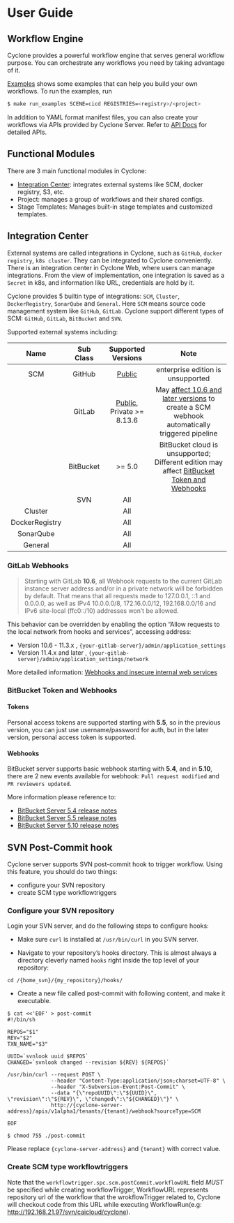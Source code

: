 # User Guide

## Workflow Engine

Cyclone provides a powerful workflow engine that serves general workflow purpose. You can orchestrate any workflows you need by taking advantage of it.

[Examples](../examples) shows some examples that can help you build your own workflows. To run the examples, run

```bash
$ make run_examples SCENE=cicd REGISTRIES=<registry>/<project>
```

In addition to YAML format manifest files, you can also create your workflows via APIs provided by Cyclone Server. Refer to [API Docs](./swagger-api-docs.md) for detailed APIs.

## Functional Modules

There are 3 main functional modules in Cyclone:

* [Integration Center](#Integration-Center): integrates external systems like SCM, docker registry, S3, etc.
* Project: manages a group of workflows and their shared configs.
* Stage Templates: Manages built-in stage templates and customized templates.

## Integration Center

External systems are called integrations in Cyclone, such as `GitHub`, `docker registry`, `k8s cluster`. They can be integrated to Cyclone conveniently. There is an integration center in Cyclone Web, where users can manage integrations.
From the view of implementation, one integration is saved as a `Secret` in k8s, and information like URL, credentials are hold by it.

Cyclone provides 5 builtin type of integrations: `SCM`, `Cluster`, `DockerRegistry`, `SonarQube` and `General`. Here `SCM` means source code management system like `GitHub`, `GitLab`. Cyclone support different types of SCM: `GitHub`, `GitLab`, `BitBucket` and `SVN`.

Supported external systems including:

|  Name  | Sub Class | Supported Versions | Note  |
| :---:  | :---:     | :---:              | :---: |
| SCM    | GitHub    | [Public](https://github.com/) | enterprise edition is unsupported |
|        | GitLab    | [Public](https://gitlab.com/), Private >= 8.13.6         | May [affect 10.6 and later versions](#GitLab-Webhooks) to create a SCM webhook automatically triggered pipeline |
|        | BitBucket | \>= 5.0 | BitBucket cloud is unsupported;<br> Different edition may affect [BitBucket Token and Webhooks](#BitBucket-Token-and-Webhooks) |
|        | SVN       | All                | |
| Cluster |          | All                | |
| DockerRegistry |   | All                | |
| SonarQube |        | All                | |
| General |          | All                | |

### GitLab Webhooks

> Starting with GitLab **10.6**, all Webhook requests to the current GitLab instance server address and/or in a private network will be forbidden by default.
That means that all requests made to 127.0.0.1, ::1 and 0.0.0.0, as well as IPv4 10.0.0.0/8, 172.16.0.0/12, 192.168.0.0/16 and IPv6 site-local (ffc0::/10) addresses won’t be allowed.

This behavior can be overridden by enabling the option “Allow requests to the local network from hooks and services”, accessing address:
- Version 10.6 - 11.3.x , `{your-gitlab-server}/admin/application_settings`
- Version 11.4.x and later , `{your-gitlab-server}/admin/application_settings/network`

More detailed information: [Webhooks and insecure internal web services](https://docs.gitlab.com/ee/security/webhooks.html)

### BitBucket Token and Webhooks

#### Tokens

Personal access tokens are supported starting with **5.5**, so in the previous version, you can just use username/password for auth,
but in the later version, personal access token is supported.

#### Webhooks

BitBucket server supports basic webhook starting with **5.4**, and in **5.10**, there are 2 new events available for webhook:
`Pull request modified` and `PR reviewers updated`.

More information please reference to:
- [BitBucket Server 5.4 release notes](https://confluence.atlassian.com/bitbucketserver/bitbucket-server-5-4-release-notes-935388966.html)
- [BitBucket Server 5.5 release notes](https://confluence.atlassian.com/bitbucketserver/bitbucket-server-5-5-release-notes-938037662.html)
- [BitBucket Server 5.10 release notes](https://confluence.atlassian.com/bitbucketserver/bitbucket-server-5-10-release-notes-948214779.html)

## SVN Post-Commit hook

Cyclone server supports SVN post-commit hook to trigger workflow. Using this feature, you should do two things:
- configure your SVN repository
- create SCM type workflowtriggers

### Configure your SVN repository

Login your SVN server, and do the following steps to configure hooks:

- Make sure `curl` is installed at `/usr/bin/curl` in you SVN server.

- Navigate to your repository’s hooks directory. This is almost always a directory cleverly named `hooks` right inside the top level of your repository:
```
cd /{home_svn}/{my_repository}/hooks/
```

- Create a new file called post-commit with following content, and make it executable.
```shell
$ cat <<'EOF' > post-commit
#!/bin/sh

REPOS="$1"
REV="$2"
TXN_NAME="$3"

UUID=`svnlook uuid $REPOS`
CHANGED=`svnlook changed --revision ${REV} ${REPOS}`

/usr/bin/curl --request POST \
              --header "Content-Type:application/json;charset=UTF-8" \
              --header "X-Subversion-Event:Post-Commit" \
              --data "{\"repoUUID\":\"${UUID}\", \"revision\":\"${REV}\", \"changed\":\"${CHANGED}\"}" \
              http://{cyclone-server-address}/apis/v1alpha1/tenants/{tenant}/webhook?sourceType=SCM

EOF

$ chmod 755 ./post-commit
```
Please replace `{cyclone-server-address}` and `{tenant}` with correct value.

### Create SCM type workflowtriggers

Note that the `workflowtrigger.spc.scm.postCommit.workflowURL` field *MUST* be specified while creating workflowTrigger, WorkflowURL represents repository url of the workflow that the wrokflowTrigger related to, Cyclone will checkout code from this URL while executing WorkflowRun(e.g: http://192.168.21.97/svn/caicloud/cyclone).
